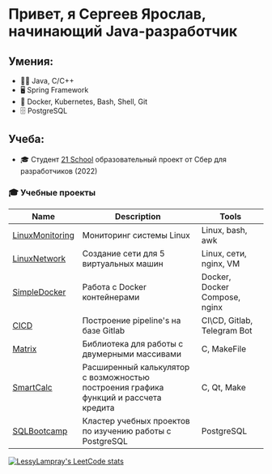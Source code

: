 # Привет, я Сергеев Ярослав, начинающий Java-разработчик

## Умения:
- 👨‍💻 Java, C/C++
- 🖥️ Spring Framework
- 🤖 Docker, Kubernetes, Bash, Shell, Git
- 🗄 PostgreSQL

## Учеба:
- 🎓 Студент [21 School](https://21-school.ru) образовательный проект от Сбер для разработчиков (2022)


### 🎓 Учебные проекты
| Name | Description | Tools                              |
| --- | --- |------------------------------------|
| [LinuxMonitoring]() | Мониторинг системы Linux | Linux, bash, awk|
| [LinuxNetwork]() | Создание сети для 5 виртуальных машин | Linux, сети, nginx, VM|
| [SimpleDocker]() | Работа с Docker контейнерами | Docker, Docker Compose, nginx|
| [CICD]() | Построение pipeline's на базе Gitlab | CI\CD, Gitlab, Telegram Bot|
| [Matrix]() | Библиотека для работы с двумерными массивами| C, MakeFile|
| [SmartCalc]() | Расширенный калькулятор с возможностью построения графика функций и рассчета кредита | C, Qt, Make|
| [SQLBootcamp]() | Кластер учебных проектов по изучению работы с PostgreSQL | PostgreSQL                         |

[![LessyLampray's LeetCode stats](https://leetcode-stats-six.vercel.app/api?username=LessyLampray&theme=dark)](https://github.com/LessyLampray/leetcode-stats)